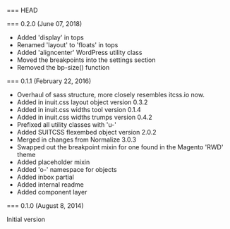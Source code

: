=== HEAD

=== 0.2.0 (June 07, 2018)

* Added 'display' in tops
* Renamed 'layout' to 'floats' in tops
* Added 'aligncenter' WordPress utility class
* Moved the breakpoints into the settings section
* Removed the bp-size() function

=== 0.1.1 (February 22, 2016)

* Overhaul of sass structure, more closely resembles itcss.io now.
* Added in inuit.css layout object version 0.3.2
* Added in inuit.css widths tool version 0.1.4
* Added in inuit.css widths trumps version 0.4.2
* Prefixed all utility classes with 'u-'
* Added SUITCSS flexembed object version 2.0.2
* Merged in changes from Normalize 3.0.3
* Swapped out the breakpoint mixin for one found in the Magento 'RWD' theme
* Added placeholder mixin
* Added 'o-' namespace for objects
* Added inbox partial
* Added internal readme
* Added component layer

=== 0.1.0 (August 8, 2014)

Initial version
